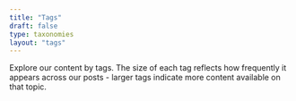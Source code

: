 ```yaml
---
title: "Tags"
draft: false
type: taxonomies
layout: "tags"
---
```


Explore our content by tags. The size of each tag reflects how frequently it appears across our posts - larger tags indicate more content available on that topic.